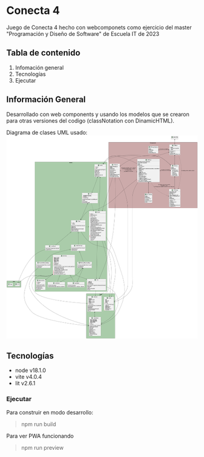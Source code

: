 # Conecta 4
Juego de Conecta 4 hecho con webcomponets como ejercicio del master "Programación y Diseño de Software" de Escuela IT de 2023

## Tabla de contenido

1. Infomación general
2. Tecnologías
3. Ejecutar

## Información General

Desarrollado con web components y usando los modelos que se crearon para otras versiones del codigo (classNotation con DinamicHTML).

Diagrama de clases UML usado:
![Diagrama de Clases UML](docs/diagrams/class%20diagram/connect4_classNotation_viewsWeb_classdiagram.png)

## Tecnologías

+ node v18.1.0
+ vite v4.0.4
+ lit v2.6.1

### Ejecutar

Para construir en modo desarrollo:
> npm run build

Para ver PWA funcionando
> npm run preview